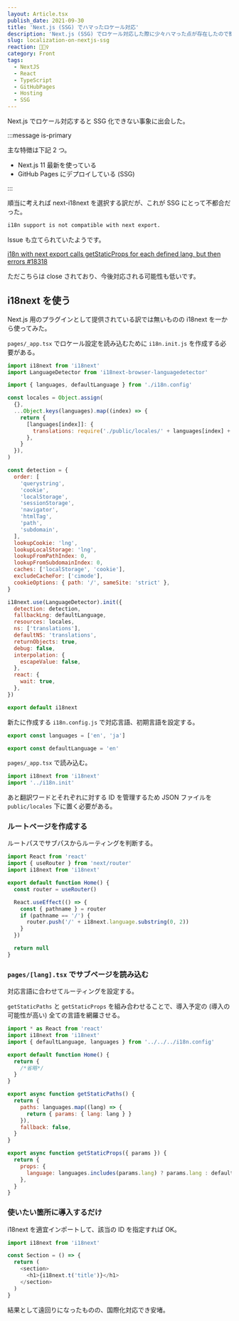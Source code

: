 ```yaml
---
layout: Article.tsx
publish_date: 2021-09-30
title: 'Next.js (SSG) でハマったロケール対応'
description: 'Next.js (SSG) でロケール対応した際に少々ハマった点が存在したので簡単に書かせていただいた。'
slug: localization-on-nextjs-ssg
reaction: 🏌🏻‍♀️
category: Front
tags:
  - NextJS
  - React
  - TypeScript
  - GitHubPages
  - Hosting
  - SSG
---
```


Next.js でロケール対応すると SSG 化できない事象に出会した。

:::message is-primary

主な特徴は下記 2 つ。

- Next.js 11 最新を使っている
- GitHub Pages にデプロイしている (SSG)

:::

順当に考えれば next-i18next を選択する訳だが、これが SSG にとって不都合だった。

```bash
i18n support is not compatible with next export.
```

Issue も立てられていたようです。

[i18n with next export calls getStaticProps for each defined lang, but then errors #18318](https://github.com/vercel/next.js/issues/18318)

ただこちらは close されており、今後対応される可能性も低いです。

## i18next を使う

Next.js 用のプラグインとして提供されている訳では無いものの i18next を一から使ってみた。

`pages/_app.tsx` でロケール設定を読み込むために `i18n.init.js` を作成する必要がある。

```js
import i18next from 'i18next'
import LanguageDetector from 'i18next-browser-languagedetector'

import { languages, defaultLanguage } from './i18n.config'

const locales = Object.assign(
  {},
  ...Object.keys(languages).map((index) => {
    return {
      [languages[index]]: {
        translations: require('./public/locales/' + languages[index] + '/common.json'),
      },
    }
  }),
)

const detection = {
  order: [
    'querystring',
    'cookie',
    'localStorage',
    'sessionStorage',
    'navigator',
    'htmlTag',
    'path',
    'subdomain',
  ],
  lookupCookie: 'lng',
  lookupLocalStorage: 'lng',
  lookupFromPathIndex: 0,
  lookupFromSubdomainIndex: 0,
  caches: ['localStorage', 'cookie'],
  excludeCacheFor: ['cimode'],
  cookieOptions: { path: '/', sameSite: 'strict' },
}

i18next.use(LanguageDetector).init({
  detection: detection,
  fallbackLng: defaultLanguage,
  resources: locales,
  ns: ['translations'],
  defaultNS: 'translations',
  returnObjects: true,
  debug: false,
  interpolation: {
    escapeValue: false,
  },
  react: {
    wait: true,
  },
})

export default i18next
```

新たに作成する `i18n.config.js` で対応言語、初期言語を設定する。

```js
export const languages = ['en', 'ja']

export const defaultLanguage = 'en'
```

`pages/_app.tsx` で読み込む。

```js
import i18next from 'i18next'
import '../i18n.init'
```

あと翻訳ワードとそれぞれに対する ID を管理するため JSON ファイルを `public/locales` 下に置く必要がある。

### ルートページを作成する

ルートパスでサブパスからルーティングを判断する。

```js
import React from 'react'
import { useRouter } from 'next/router'
import i18next from 'i18next'

export default function Home() {
  const router = useRouter()

  React.useEffect(() => {
    const { pathname } = router
    if (pathname == '/') {
      router.push('/' + i18next.language.substring(0, 2))
    }
  })

  return null
}
```

### `pages/[lang].tsx` でサブページを読み込む

対応言語に合わせてルーティングを設定する。

`getStaticPaths` と `getStaticProps` を組み合わせることで、導入予定の (導入の可能性が高い) 全ての言語を網羅させる。

```js
import * as React from 'react'
import i18next from 'i18next'
import { defaultLanguage, languages } from '../../../i18n.config'

export default function Home() {
  return {
    /*省略*/
  }
}

export async function getStaticPaths() {
  return {
    paths: languages.map((lang) => {
      return { params: { lang: lang } }
    }),
    fallback: false,
  }
}

export async function getStaticProps({ params }) {
  return {
    props: {
      language: languages.includes(params.lang) ? params.lang : defaultLanguage,
    },
  }
}
```

### 使いたい箇所に導入するだけ

i18next を適宜インポートして、該当の ID を指定すれば OK。

```js
import i18next from 'i18next'

const Section = () => {
  return (
    <section>
      <h1>{i18next.t('title')}</h1>
    </section>
  )
}
```

結果として遠回りになったものの、国際化対応でき安堵。
